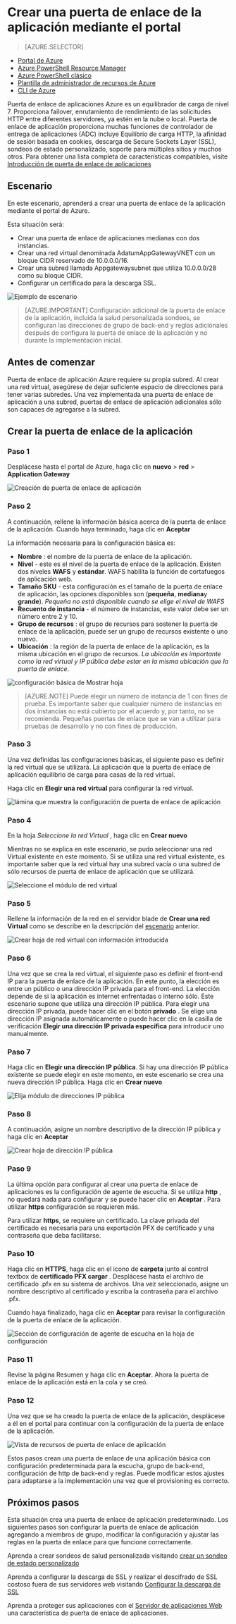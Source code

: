 <properties
   pageTitle="Crear una puerta de enlace de la aplicación mediante el portal | Microsoft Azure"
   description="Aprenda a crear una puerta de enlace de la aplicación mediante el portal"
   services="application-gateway"
   documentationCenter="na"
   authors="georgewallace"
   manager="carmonm"
   editor=""
   tags="azure-resource-manager"
/>
<tags  
   ms.service="application-gateway"
   ms.devlang="na"
   ms.topic="article"
   ms.tgt_pltfrm="na"
   ms.workload="infrastructure-services"
   ms.date="10/25/2016"
   ms.author="gwallace" />

# <a name="create-an-application-gateway-by-using-the-portal"></a>Crear una puerta de enlace de la aplicación mediante el portal

> [AZURE.SELECTOR]
- [Portal de Azure](application-gateway-create-gateway-portal.md)
- [Azure PowerShell Resource Manager](application-gateway-create-gateway-arm.md)
- [Azure PowerShell clásico](application-gateway-create-gateway.md)
- [Plantilla de administrador de recursos de Azure](application-gateway-create-gateway-arm-template.md)
- [CLI de Azure](application-gateway-create-gateway-cli.md)

Puerta de enlace de aplicaciones Azure es un equilibrador de carga de nivel 7. Proporciona failover, enrutamiento de rendimiento de las solicitudes HTTP entre diferentes servidores, ya estén en la nube o local. Puerta de enlace de aplicación proporciona muchas funciones de controlador de entrega de aplicaciones (ADC) incluye Equilibrio de carga HTTP, la afinidad de sesión basada en cookies, descarga de Secure Sockets Layer (SSL), sondeos de estado personalizado, soporte para múltiples sitios y muchos otros. Para obtener una lista completa de características compatibles, visite [Introducción de puerta de enlace de aplicaciones](application-gateway-introduction.md)

## <a name="scenario"></a>Escenario

En este escenario, aprenderá a crear una puerta de enlace de la aplicación mediante el portal de Azure.

Esta situación será:

- Crear una puerta de enlace de aplicaciones medianas con dos instancias.
- Crear una red virtual denominada AdatumAppGatewayVNET con un bloque CIDR reservado de 10.0.0.0/16.
- Crear una subred llamada Appgatewaysubnet que utiliza 10.0.0.0/28 como su bloque CIDR.
- Configurar un certificado para la descarga SSL.

![Ejemplo de escenario][scenario]

>[AZURE.IMPORTANT] Configuración adicional de la puerta de enlace de la aplicación, incluida la salud personalizada sondeos, se configuran las direcciones de grupo de back-end y reglas adicionales después de configura la puerta de enlace de la aplicación y no durante la implementación inicial.

## <a name="before-you-begin"></a>Antes de comenzar

Puerta de enlace de aplicación Azure requiere su propia subred. Al crear una red virtual, asegúrese de dejar suficiente espacio de direcciones para tener varias subredes. Una vez implementada una puerta de enlace de aplicación a una subred, puertas de enlace de aplicación adicionales sólo son capaces de agregarse a la subred.

## <a name="create-the-application-gateway"></a>Crear la puerta de enlace de la aplicación

### <a name="step-1"></a>Paso 1

Desplácese hasta el portal de Azure, haga clic en **nuevo** > **red** > **Application Gateway**

![Creación de puerta de enlace de aplicación][1]

### <a name="step-2"></a>Paso 2

A continuación, rellene la información básica acerca de la puerta de enlace de la aplicación. Cuando haya terminado, haga clic en **Aceptar**

La información necesaria para la configuración básica es:

- **Nombre** : el nombre de la puerta de enlace de la aplicación.
- **Nivel** - este es el nivel de la puerta de enlace de la aplicación. Existen dos niveles **WAFS** y **estándar**. WAFS habilita la función de cortafuegos de aplicación web.
- **Tamaño SKU** - esta configuración es el tamaño de la puerta de enlace de aplicación, las opciones disponibles son (**pequeña**, **mediana**y **grande**). *Pequeña no está disponible cuando se elige el nivel de WAFS*
- **Recuento de instancia** - el número de instancias, este valor debe ser un número entre 2 y 10.
- **Grupo de recursos** : el grupo de recursos para sostener la puerta de enlace de la aplicación, puede ser un grupo de recursos existente o uno nuevo.
- **Ubicación** : la región de la puerta de enlace de la aplicación, es la misma ubicación en el grupo de recursos. *La ubicación es importante como la red virtual y IP pública debe estar en la misma ubicación que la puerta de enlace*.

![configuración básica de Mostrar hoja][2]

>[AZURE.NOTE] Puede elegir un número de instancia de 1 con fines de prueba. Es importante saber que cualquier número de instancias en dos instancias no está cubierto por el acuerdo y, por tanto, no se recomienda. Pequeñas puertas de enlace que se van a utilizar para pruebas de desarrollo y no con fines de producción.

### <a name="step-3"></a>Paso 3

Una vez definidas las configuraciones básicas, el siguiente paso es definir la red virtual que se utilizará. La aplicación que la puerta de enlace de aplicación equilibrio de carga para casas de la red virtual.

Haga clic en **Elegir una red virtual** para configurar la red virtual.

![lámina que muestra la configuración de puerta de enlace de aplicación][3]

### <a name="step-4"></a>Paso 4

En la hoja *Seleccione la red Virtual* , haga clic en **Crear nuevo**

Mientras no se explica en este escenario, se pudo seleccionar una red Virtual existente en este momento.  Si se utiliza una red virtual existente, es importante saber que la red virtual hay una subred vacía o una subred de sólo recursos de puerta de enlace de aplicación que se utilizará.

![Seleccione el módulo de red virtual][4]

### <a name="step-5"></a>Paso 5

Rellene la información de la red en el servidor blade de **Crear una red Virtual** como se describe en la descripción del [escenario](#scenario) anterior.

![Crear hoja de red virtual con información introducida][5]

### <a name="step-6"></a>Paso 6

Una vez que se crea la red virtual, el siguiente paso es definir el front-end IP para la puerta de enlace de la aplicación. En este punto, la elección es entre un público o una dirección IP privada para el front-end. La elección depende de si la aplicación es internet enfrentadas o interno sólo. Este escenario supone que utiliza una dirección IP pública. Para elegir una dirección IP privada, puede hacer clic en el botón **privado** . Se elige una dirección IP asignada automáticamente o puede hacer clic en la casilla de verificación **Elegir una dirección IP privada específica** para introducir uno manualmente.

### <a name="step-7"></a>Paso 7

Haga clic en **Elegir una dirección IP pública**. Si hay una dirección IP pública existente se puede elegir en este momento, en este escenario se crea una nueva dirección IP pública. Haga clic en **Crear nuevo**

![Elija módulo de direcciones IP pública][6]

### <a name="step-8"></a>Paso 8

A continuación, asigne un nombre descriptivo de la dirección IP pública y haga clic en **Aceptar**

![Crear hoja de dirección IP pública][7]

### <a name="step-9"></a>Paso 9

La última opción para configurar al crear una puerta de enlace de aplicaciones es la configuración de agente de escucha.  Si se utiliza **http** , no quedará nada para configurar y se puede hacer clic en **Aceptar** . Para utilizar **https** configuración se requieren más.

Para utilizar **https**, se requiere un certificado. La clave privada del certificado es necesaria para una exportación PFX de certificado y una contraseña que deba facilitarse.

### <a name="step-10"></a>Paso 10

Haga clic en **HTTPS**, haga clic en el icono de **carpeta** junto al control textbox de **certificado PFX cargar** .
Desplácese hasta el archivo de certificado .pfx en su sistema de archivos. Una vez seleccionado, asigne un nombre descriptivo al certificado y escriba la contraseña para el archivo .pfx.

Cuando haya finalizado, haga clic en **Aceptar** para revisar la configuración de la puerta de enlace de la aplicación.

![Sección de configuración de agente de escucha en la hoja de configuración][9]

### <a name="step-11"></a>Paso 11

Revise la página Resumen y haga clic en **Aceptar**.  Ahora la puerta de enlace de la aplicación está en la cola y se creó.

### <a name="step-12"></a>Paso 12

Una vez que se ha creado la puerta de enlace de la aplicación, desplácese a él en el portal para continuar con la configuración de la puerta de enlace de la aplicación.

![Vista de recursos de puerta de enlace de aplicación][10]

Estos pasos crean una puerta de enlace de una aplicación básica con configuración predeterminada para la escucha, grupo de back-end, configuración de http de back-end y reglas. Puede modificar estos ajustes para adaptarse a la implementación una vez que el provisioning es correcto.

## <a name="next-steps"></a>Próximos pasos

Esta situación crea una puerta de enlace de aplicación predeterminado. Los siguientes pasos son configurar la puerta de enlace de aplicación agregando a miembros de grupo, modificar la configuración y ajustar las reglas en la puerta de enlace para que funcione correctamente.

Aprenda a crear sondeos de salud personalizada visitando [crear un sondeo de estado personalizado](application-gateway-create-probe-portal.md)

Aprenda a configurar la descarga de SSL y realizar el descifrado de SSL costoso fuera de sus servidores web visitando [Configurar la descarga de SSL](application-gateway-ssl-portal.md)

Aprenda a proteger sus aplicaciones con el [Servidor de aplicaciones Web](application-gateway-webapplicationfirewall-overview.md) una característica de puerta de enlace de aplicaciones.

<!--Image references-->
[1]: ./media/application-gateway-create-gateway-portal/figure1.png
[2]: ./media/application-gateway-create-gateway-portal/figure2.png
[3]: ./media/application-gateway-create-gateway-portal/figure3.png
[4]: ./media/application-gateway-create-gateway-portal/figure4.png
[5]: ./media/application-gateway-create-gateway-portal/figure5.png
[6]: ./media/application-gateway-create-gateway-portal/figure6.png
[7]: ./media/application-gateway-create-gateway-portal/figure7.png
[8]: ./media/application-gateway-create-gateway-portal/figure8.png
[9]: ./media/application-gateway-create-gateway-portal/figure9.png
[10]: ./media/application-gateway-create-gateway-portal/figure10.png
[scenario]: ./media/application-gateway-create-gateway-portal/scenario.png
